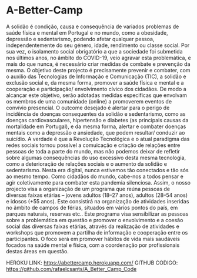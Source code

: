 # A-Better-Camp
A solidão é condição, causa e consequência de variados problemas de saúde física e mental em Portugal e no mundo, como a obesidade, depressão e sedentarismo, podendo afetar qualquer pessoa, independentemente do seu género, idade, rendimento ou classe social. Por sua vez, o isolamento social obrigatório a que a sociedade foi submetida nos últimos anos, no âmbito do COVID-19, veio agravar esta problemática, e mais do que nunca, é necessário criar medidas de combate e prevenção da mesma. 
O objetivo deste projecto é precisamente prevenir e combater, com o auxilio das Tecnologias de Informação e Comunicação (TIC), a solidão e exclusão social e, da mesma forma, promover a saúde física e mental e a cooperação e participação/ envolvimento cívico dos cidadãos. De modo a alcançar este objetivo, serão adotadas medidas especificas que envolvam os membros de uma comunidade (online) a promoverem eventos de convívio presencial. O outcome desejado é alertar para o perigo de incidência de doenças consequentes da solidão e sedentarismo, como as doenças cardiovasculares, hipertensão e diabetes (as principais causas da mortalidade em Portugal), e da mesma forma, alertar e combater doenças mentais como a depressão e ansiedade, que podem resultar/ conduzir ao suicídio. 
A verdade é que a Revolução Tecnológica e o atual paradigma das redes sociais tornou possível a comuicação e criação de relações entre pessoas de toda a parte do mundo, mas não podemos deixar de refletir sobre algumas consequências do uso excessivo desta mesma tecnologia, como a deterioração de relações sociais e o aumento da solidão e sedentarismo. Nesta era digital, nunca estivemos tão conectados e tão sós ao mesmo tempo. Como cidadãos do mundo, cabe-nos a todos pensar e agir coletivamente para combater esta pandemia silenciosa. 
Assim, o nosso projecto visa a organização de um programa que reúna pessoas de diversas faixas etárias – jovens adultos (18–27 anos), adultos (28–54 anos) e idosos (+55 anos). Este consistirá na organização de atividades inseridas no âmbito de campos de férias, situados em vários pontos do país, em parques naturais, reservas etc.. Este programa visa sensibilizar as pessoas sobre a problemática em questão e promover o envolvimento e a coesão social das diversas faixas etárias, através da realização de atividades e workshops que promovem a partilha de informação e cooperação entre os participantes. O foco será em promover hábitos de vida mais saudáveis focados na saúde mental e física, com a coordenação por profissionais destas áreas em questão. 

HEROKU LINK: https://abettercamp.herokuapp.com/
GITHUB CODIGO: https://github.com/rafaelcsants/A_Better_Camp_Code
